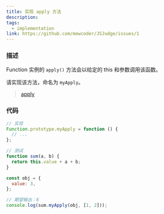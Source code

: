```yaml
---
title: 实现 apply 方法
description:
tags:
  - implementation
link: https://github.com/mewcoder/JSJudge/issues/1
---
```


### 描述

Function 实例的 `apply()` 方法会以给定的 this 和参数调用该函数。

请实现该方法，命名为 `myApply`。

> [apply](https://developer.mozilla.org/zh-CN/docs/Web/JavaScript/Reference/Global_Objects/Function/apply)

### 代码

```js
// 实现
Function.prototype.myApply = function () {
  // ...
};

// 测试
function sum(a, b) {
  return this.value + a + b;
}

const obj = {
  value: 3,
};

// 期望输出：6
console.log(sum.myApply(obj, [1, 2]));
```
